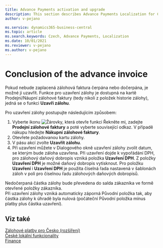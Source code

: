 ```yaml
---
title: Advance Payments activation and upgrade
description: This section describes Advance Payments Localization for Czech extension functionality.
author: v-pejano

ms.service: dynamics365-business-central
ms.topic: article
ms.search.keywords: Czech, Advance Payments, Localization
ms.date: 10/01/2021
ms.reviewer: v-pejano
ms.author: v-pejano
---
```


# Conclusion of the advance invoice  

Pokud nebude zaplacená zálohová faktura čerpána nebo dočerpána, je možné ji uzavřít. Funkce pro uzavření zálohy je dostupná na kartě Prodejní/Náupní zálohové faktury (tedy nikoli z položek historie zálohy), jedná se o funkci **Uzavři zálohu**. 

Pro uzavření zálohy postupujte následujícím způsobem:

1. Vyberte ikonu ![Žárovky, která otevře funkci Řekněte mi](../../media/ui-search/search_small.png "Řekněte mi, co chcete dělat"), zadejte **Prodejní zálohové faktury** a poté vyberte související odkaz. V případě nákupu hledejte **Nákupní zálohové faktury**.
2. Otevřete požadovanou kartu zálohy.
3. V pásu akcí zvolte **Uzavřít zálohu**.
4. Při uzavření můžete v Dialogového okně uzavření zálohy zvolit datum, se kterým bude záloha uzavřena. Při uzavření dojde k vypořádání DPH, pro zálohový daňový dobropis vzniká položka **Uzavření DPH**. Z položky **Uzavření DPH** je možné daňový dobropis vytisknout. Pro položku **Uzavření** i **Uzavření DPH** je použita číselná řada nastavená v šablonách záloh v poli pro číselnou řadu zálohových daňových dobropisů.

Nedočerpaná částka zálohy bude převedena do salda zákazníka ve formě otevřené položky zákazníka.  
Při uzavření zálohy vzniká automaticky záporná Původní položka tak, aby částka zálohy k úhradě byla nulová (počáteční Původní položka mínus platby plus částka uzavření).


## Viz také

[Zálohové platby pro Česko (rozšíření)](ui-extensions-advance-payments-localization-cz.md)  
[České lokální funkcionality](czech-local-functionality.md)  
[Finance](../../finance.md)
